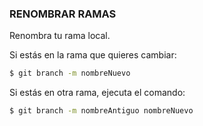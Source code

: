 ### RENOMBRAR RAMAS

Renombra tu rama local. 

Si estás en la rama que quieres cambiar:

```sh
$ git branch -m nombreNuevo
```

Si estás en otra rama, ejecuta el comando:

```sh
$ git branch -m nombreAntiguo nombreNuevo
```